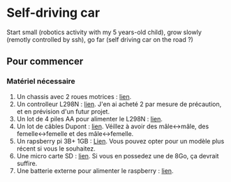 # Self-driving car
Start small (robotics activity with my 5 years-old child), grow slowly (remotly controlled by ssh), go far (self driving car on the road ?)


## Pour commencer

### Matériel nécessaire
1. Un chassis avec 2 roues motrices : [lien](https://www.amazon.fr/dp/B01LW6A2YU?psc=1&ref=ppx_yo2ov_dt_b_product_details).
2. Un controlleur L298N : [lien](https://www.amazon.fr/dp/B07YXFQ8CZ?psc=1&ref=ppx_yo2ov_dt_b_product_details). J'en ai acheté 2 par mesure de précaution, et en prévision d'un futur projet.
3. Un lot de 4 piles AA pour alimenter le L298N : [lien](https://www.amazon.fr/dp/B00HZV9TGS?ref=ppx_yo2ov_dt_b_product_details&th=1).
4. Un lot de câbles Dupont : [lien](https://www.amazon.fr/dp/B01JD5WCG2?psc=1&ref=ppx_yo2ov_dt_b_product_details). Véillez à avoir des mâle<->mâle, des femelle<->femelle et des mâle<->femelle. 
5. Un rapsberry pi 3B+ 1GB : [Lien](https://www.kubii.fr/cartes-raspberry-pi/2119-raspberry-pi-3-modele-b-1-gb-kubii-652508442174.html?src=raspberrypi). Vous pouvez opter pour un modèle plus récent si vous le souhaitez.
6. Une micro carte SD : [lien](https://www.amazon.fr/Hephinov-microSDHC-Adaptateur-Nintendo-Switch-Tablette/dp/B09B9GY753/ref=sr_1_1_sspa?__mk_fr_FR=%C3%85M%C3%85%C5%BD%C3%95%C3%91&crid=16NY2OYVRODBM&keywords=raspberry%2Bpi%2B3%2Bsd%2Bcard&qid=1673821358&sprefix=raspberry%2Bpi3%2Bsd%2Bcard%2Caps%2C78&sr=8-1-spons&sp_csd=d2lkZ2V0TmFtZT1zcF9hdGY&th=1). Si vous en possedez une de 8Go, ça devrait suffire.
7. Une batterie externe pour alimenter le raspberry : [lien](https://www.amazon.fr/dp/B07R4YVBND?psc=1&ref=ppx_yo2ov_dt_b_product_details).
